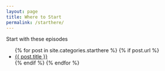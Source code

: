 ```yaml
---
layout: page
title: Where to Start
permalink: /starthere/
---
```


<p>Start with these episodes</p>

<ul>
  {% for post in site.categories.starthere %}
    {% if post.url %}
        <li><a href="{{ post.url | prepend: site.baseurl }}">{{ post.title }}</a></li>
    {% endif %}
  {% endfor %}
</ul>

